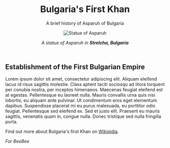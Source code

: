 <html>
 <main>
  <header>
   <h1>Bulgaria's First Khan</h1>
   <p id="title">A brief history of Asparuh of Bulgaria</p>
   <img src="https://upload.wikimedia.org/wikipedia/commons/a/a2/KanasJubigiAsparukh2.JPG" alt="Statue of Asparuh">
   <p id="image-caption"><em> A statue of Asparuh in <strong>Strelcha, Bulgaria</strong></em></p>
  </header>
  <article>
   <h2>Establishment of the First Bulgarian Empire</h2>
   <p>Lorem ipsum dolor sit amet, consectetur adipiscing elit. Aliquam eleifend lacus id risus sagittis molestie. Class aptent taciti sociosqu ad litora torquent per conubia nostra, per inceptos himenaeos. Maecenas feugiat eleifend est at egestas. Pellentesque eu laoreet nulla. Mauris convallis urna quis nisi lobortis, eu aliquam ante pulvinar. Ut condimentum eros eget elementum dapibus. Suspendisse placerat mi eu purus malesuada, eu porttitor odio feugiat. Pellentesque sed eleifend ex. Sed et justo elit. Praesent eu mauris sagittis, venenatis quam in, congue nulla. Donec tristique sed nulla fringilla porta.</p>
  </article> 
  <footer><p>Find out more about Bulgaria's first Khan on <a href="https://en.wikipedia.org/wiki/Asparuh_of_Bulgaria" target="_blank">Wikipidia</a>.<p><em>For BeeBee</em></p>       </footer>
 </main>
</html>
